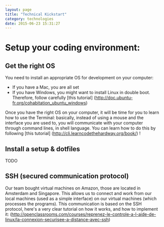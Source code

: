 ```yaml
---
layout: page
title: "Technical Kickstart"
category: technologies
date: 2015-06-23 15:31:27
---
```



# Setup your coding environment:


## Get the right OS

You need to install an appropriate OS for development on your computer:

* If you have a Mac, you are all set
* If you have Windows, you might want to install Linux in double boot. Therefore, follow carefully [this tutorial] (http://doc.ubuntu-fr.org/cohabitation_ubuntu_windows)


Once you have the right OS on your computer, it will be time for you to learn how to use the Terminal: basically, instead of using a mouse and the interface you are used to, you will communicate with your computer through command lines, in shell language. You can learn how to do this by following  [this tutorial] (http://cli.learncodethehardway.org/book/) !

## Install a setup & dotfiles

TODO

## SSH (secured communication protocol)

Our team bought virtual machines on Amazon, those are located in Amsterdam and Singapore. This allows us to connect and work from our local machines (used as a simple interface) on our virtual machines (which processes the programs). This communication is based on the SSH protocol, here's a very clear tutorial on how it works, and how to implement it: (http://openclassrooms.com/courses/reprenez-le-controle-a-l-aide-de-linux/la-connexion-securisee-a-distance-avec-ssh)
